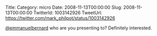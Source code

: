 Title: 
Category: micro
Date: 2008-11-13T00:00:00
Slug: 2008-11-13T00:00:00
TwitterId: 1003142926
TweetUrl: https://twitter.com/mark_philpot/status/1003142926

[@emmanuelbernard](https://twitter.com/emmanuelbernard) who are you presenting to?  Definitely interested.